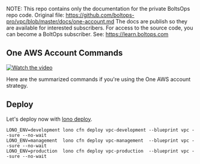 <!-- note marker start -->
NOTE: This repo contains only the documentation for the private BoltsOps repo code.
Original file: https://github.com/boltops-pro/vpc/blob/master/docs/one-account.md
The docs are publish so they are available for interested subscribers.
For access to the source code, you can become a BoltOps subscriber.
See: https://learn.boltops.com

<!-- note marker end -->

## One AWS Account Commands

[![Watch the video](https://img.boltops.com/boltopspro/video-preview/single/vpc.png)](https://youtu.be/GhYxUxdrpiQ)

Here are the summarized commands if you're using the One AWS account strategy.

## Deploy

Let's deploy now with [lono deploy](https://lono.cloud/reference/lono-cfn-deploy/).

    LONO_ENV=development lono cfn deploy vpc-development --blueprint vpc --sure --no-wait
    LONO_ENV=management  lono cfn deploy vpc-management  --blueprint vpc --sure --no-wait
    LONO_ENV=production  lono cfn deploy vpc-production  --blueprint vpc --sure --no-wait
